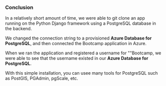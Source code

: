 ### Conclusion
In a relatively short amount of time, we were able to git clone an app running on the Python Django framework using a PostgreSQL database in the backend. 

We changed the connection string to a provisioned **Azure Database for PostgreSQL**, and then connected the Bootcamp application in Azure. 

When we ran the application and registered a username for ""Bootcamp, we were able to see that the username existed in our **Azure Database for PostgreSQL**. 

With this simple installation, you can usee many tools for PostgreSQL such as PostGIS, PGAdmin, pgScale, etc. 
